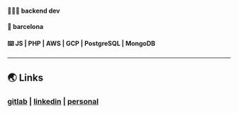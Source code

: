#### 👨🏽‍💻 backend dev
#### 📍 barcelona 
#### ⌨️ JS | PHP | AWS | GCP | PostgreSQL | MongoDB
***
## 🌏 Links
### [gitlab](www.gitlab.com/clopez12) | [linkedin](https://www.linkedin.com/in/celopez12) | [personal](https://clopez7.github.io)
